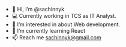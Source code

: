 - 👋 Hi, I’m @sachinnyk
- 💻 Currently working in TCS as IT Analyst.
- 👀 I’m interested in about Web development.
- 🌱 I’m currently learning React
- 📫 Reach me sachinnyk@gmail.com

<!---
sachinnyk/sachinnyk is a ✨ special ✨ repository because its `README.md` (this file) appears on your GitHub profile.
You can click the Preview link to take a look at your changes.
--->
